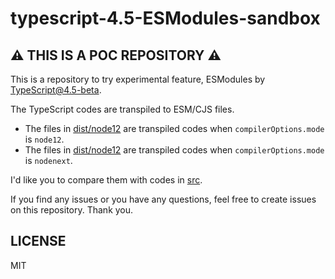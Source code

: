 # typescript-4.5-ESModules-sandbox

## :warning: THIS IS A POC REPOSITORY :warning:

This is a repository to try experimental feature, ESModules by TypeScript@4.5-beta.

The TypeScript codes are transpiled to ESM/CJS files.
- The files in [dist/node12](./dist/node12) are transpiled codes when `compilerOptions.mode` is `node12`.
- The files in [dist/node12](./dist/nodenext) are transpiled codes when `compilerOptions.mode` is `nodenext`.

I'd like you to compare them with codes in [src](./src).

If you find any issues or you have any questions, feel free to create issues on this repository. Thank you.

## LICENSE
MIT
